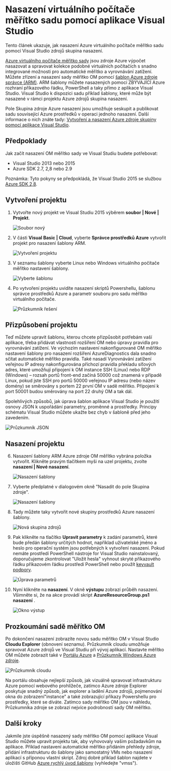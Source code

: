 <properties
    pageTitle="Nasazení virtuálního počítače měřítko sadu pomocí aplikace Visual Studio | Microsoft Azure"
    description="Nasazení sady měřítko virtuálního počítače pomocí aplikace Visual Studio a šablony správce prostředků"
    services="virtual-machine-scale-sets"
    documentationCenter=""
    authors="gbowerman"
    manager="timlt"
    editor=""
    tags="azure-resource-manager"/>

<tags
    ms.service="virtual-machine-scale-sets"
    ms.workload="na"
    ms.tgt_pltfrm="na"
    ms.devlang="na"
    ms.topic="article"
    ms.date="06/13/2016"
    ms.author="guybo"/>

# <a name="deploy-virtual-machine-scale-set-using-visual-studio"></a>Nasazení virtuálního počítače měřítko sadu pomocí aplikace Visual Studio

Tento článek ukazuje, jak nasazení Azure virtuálního počítače měřítko sadu pomocí Visual Studio zdrojů skupina nasazení.


[Azure virtuálního počítače měřítko sady](https://azure.microsoft.com/blog/azure-vm-scale-sets-public-preview/) jsou zdroje Azure výpočet nasazovat a spravovat kolekce podobné virtuálních počítačích s snadno integrované možnosti pro automatické měřítko a vyrovnávání zatížení. Můžete zřízení a nasazení sady měřítko OM pomocí [šablon Azure zdroje správce (ARM)](https://github.com/Azure/azure-quickstart-templates). ARM šablony můžete nasazených pomocí ZBÝVAJÍCÍ Azure rozhraní příkazového řádku, PowerShell a taky přímo z aplikace Visual Studio. Visual Studio k dispozici sadu příklad šablony, které může být nasazené v rámci projektu Azure zdrojů skupina nasazení.

Pole Skupina zdroje Azure nasazení jsou umožňuje seskupit a publikovat sadu související Azure prostředků v operaci jednoho nasazení. Další informace o nich znáte tady: [Vytvoření a nasazení Azure zdroje skupiny pomocí aplikace Visual Studio](../vs-azure-tools-resource-groups-deployment-projects-create-deploy.md).

## <a name="pre-requisites"></a>Předpoklady

Jak začít nasazení OM měřítko sady ve Visual Studiu budete potřebovat:

- Visual Studio 2013 nebo 2015
- Azure SDK 2.7, 2,8 nebo 2.9

Poznámka: Tyto pokyny se předpokládá, že Visual Studio 2015 se službou [Azure SDK 2,8](https://azure.microsoft.com/blog/announcing-the-azure-sdk-2-8-for-net/).

## <a name="creating-a-project"></a>Vytvoření projektu

1. Vytvořte nový projekt ve Visual Studiu 2015 výběrem **soubor | Nové | Projekt**.

    ![Soubor nový][file_new]

2. V části **Visual Basic | Cloud**, vyberte **Správce prostředků Azure** vytvořit projekt pro nasazení šablony ARM.

    ![Vytvoření projektu][create_project]

3.  V seznamu šablony vyberte Linux nebo Windows virtuálního počítače měřítko nastavení šablony.

    ![Vyberte šablonu][select_Template]

4. Po vytvoření projektu uvidíte nasazení skriptů Powershellu, šablonu správce prostředků Azure a parametr souboru pro sadu měřítko virtuálního počítače.

    ![Průzkumník řešení][solution_explorer]

## <a name="customize-your-project"></a>Přizpůsobení projektu

Teď můžete upravit šablonu, kterou chcete přizpůsobit potřebám vaší aplikace, třeba přidávat vlastnosti rozšíření OM nebo úpravy pravidla pro vyrovnávání zatížení. Ve výchozím nastavení nakonfigurované OM měřítko nastavení šablony pro nasazení rozšíření AzureDiagnostics dala snadno sčítat automatické měřítko pravidla. Také nasadí Vyrovnávání zatížení veřejnou IP adresy nakonfigurována příchozí pravidla překladu síťových adres, které umožňují připojení k OM instance SSH (Linux) nebo RDP (Windows) – rozsah portů front-end začíná 50000 což znamená v případě Linux, pokud jste SSH pro portů 50000 veřejnou IP adresu (nebo název domény) se směrovány s portem 22 první OM v sadě měřítko. Připojení k port 50001 budou směrovány na port 22 druhý OM a tak dál.

 Spolehlivých způsobů, jak úprava šablon aplikace Visual Studio je použití osnovy JSON k uspořádání parametry, proměnné a prostředky. Principy schématu Visual Studio můžete ukažte bez chyb v šabloně před jeho zavedením.

![Průzkumník JSON][json_explorer]

## <a name="deploy-the-project"></a>Nasazení projektu

6. Nasazení šablony ARM Azure zdroje OM měřítko vybrána položka vytvořit. Klikněte pravým tlačítkem myši na uzel projektu, zvolte **nasazení | Nové nasazení**.

    ![Nasazení šablony][5deploy_Template]

7. Vyberte předplatné v dialogovém okně "Nasadit do pole Skupina zdroje".

    ![Nasazení šablony][6deploy_Template]

8. Tady můžete taky vytvořit nové skupiny prostředků Azure nasazení šablony.

    ![Nová skupina zdrojů][new_resource]

9. Pak klikněte na tlačítko **Upravit parametry** k zadání parametrů, které bude předán šablony určitých hodnot, například uživatelské jméno a heslo pro operační systém jsou potřebných k vytvoření nasazení. Pokud nemáte prostředí PowerShell nástroje for Visual Studio nainstalovaný, doporučujeme zkontrolovat "Uložit hesla" vyhnout skryté příkazového řádku příkazovém řádku prostředí PowerShell nebo použít [keyvault podpory](https://azure.microsoft.com/blog/keyvault-support-for-arm-templates/).

    ![Úprava parametrů][edit_parameters]

10. Nyní klikněte na **nasazení**. V okně **výstupu** zobrazí průběh nasazení. Všimněte si, že na akce provádí skript **AzureResourceGroup.ps1 nasazení** .

    ![Okno výstup][output_window]

## <a name="exploring-your-vm-scale-set"></a>Prozkoumání sadě měřítko OM

Po dokončení nasazení zobrazíte novou sadu měřítko OM v Visual Studio **Cloudu Explorer** (obnovení seznamu). Průzkumník cloudu umožňuje spravovat Azure zdrojů ve Visual Studiu při vývoj aplikací. Nastavte měřítko OM můžete zobrazit také v [Portálu Azure](https://portal.azure.com) a [Průzkumník Windows Azure zdroje](https://resources.azure.com/).

![Průzkumník cloudu][cloud_explorer]

 Na portálu obsahuje nejlepší způsob, jak vizuálně spravovat infrastrukturu Azure pomocí webového prohlížeče, zatímco Azure zdroje Explorer poskytuje snadný způsob, jak explorer a ladění Azure zdrojů, pojmenování okna do zobrazení"instance" a také zobrazující příkazy Powershellu pro prostředky, které se díváte. Zatímco sady měřítko OM jsou v náhledu, Průzkumníka zdroje se zobrazí nejvíce podrobností sady OM měřítko.

## <a name="next-steps"></a>Další kroky

Jakmile jste úspěšně nasazený sady měřítko OM pomocí aplikace Visual Studio můžete upravit projektu tak, aby vyhovovaly vašim požadavkům na aplikace. Příklad nastavení automatické měřítko přidáním přehledy zdroje, přidání infrastrukturu do šablony jako samostatný VMs nebo nasazení aplikací s příponou vlastní skript. Zdroj dobré příklad šablon najdete v úložišti GitHub [Azure rychlý úvod šablony](https://github.com/Azure/azure-quickstart-templates) (vyhledejte "vmss").

[file_new]: ./media/virtual-machine-scale-sets-vs-create/1-FileNew.png
[create_project]: ./media/virtual-machine-scale-sets-vs-create/2-CreateProject.png
[select_Template]: ./media/virtual-machine-scale-sets-vs-create/3b-SelectTemplateLin.png
[solution_explorer]: ./media/virtual-machine-scale-sets-vs-create/4-SolutionExplorer.png
[json_explorer]: ./media/virtual-machine-scale-sets-vs-create/10-JsonExplorer.png
[5deploy_Template]: ./media/virtual-machine-scale-sets-vs-create/5-DeployTemplate.png
[6deploy_Template]: ./media/virtual-machine-scale-sets-vs-create/6-DeployTemplate.png
[new_resource]: ./media/virtual-machine-scale-sets-vs-create/7-NewResourceGroup.png
[edit_parameters]: ./media/virtual-machine-scale-sets-vs-create/8-EditParameter.png
[output_window]: ./media/virtual-machine-scale-sets-vs-create/9-Output.png
[cloud_explorer]: ./media/virtual-machine-scale-sets-vs-create/12-CloudExplorer.png
